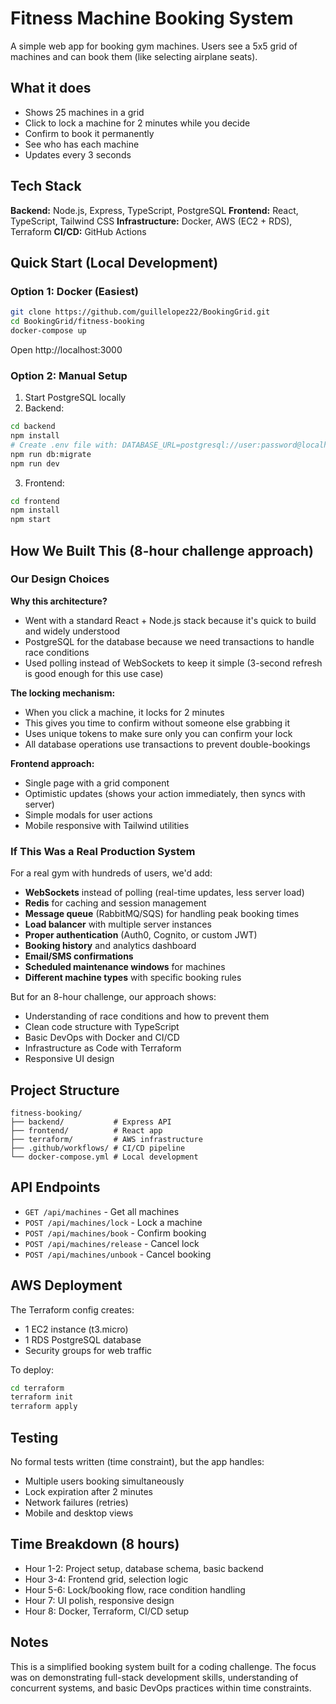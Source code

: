 # Fitness Machine Booking System

A simple web app for booking gym machines. Users see a 5x5 grid of machines and can book them (like selecting airplane seats).

## What it does

- Shows 25 machines in a grid
- Click to lock a machine for 2 minutes while you decide
- Confirm to book it permanently
- See who has each machine
- Updates every 3 seconds

## Tech Stack

**Backend:** Node.js, Express, TypeScript, PostgreSQL
**Frontend:** React, TypeScript, Tailwind CSS
**Infrastructure:** Docker, AWS (EC2 + RDS), Terraform
**CI/CD:** GitHub Actions

## Quick Start (Local Development)

### Option 1: Docker (Easiest)
```bash
git clone https://github.com/guillelopez22/BookingGrid.git
cd BookingGrid/fitness-booking
docker-compose up
```
Open http://localhost:3000

### Option 2: Manual Setup

1. Start PostgreSQL locally
2. Backend:
```bash
cd backend
npm install
# Create .env file with: DATABASE_URL=postgresql://user:password@localhost:5432/fitness_booking
npm run db:migrate
npm run dev
```
3. Frontend:
```bash
cd frontend
npm install
npm start
```

## How We Built This (8-hour challenge approach)

### Our Design Choices

**Why this architecture?**
- Went with a standard React + Node.js stack because it's quick to build and widely understood
- PostgreSQL for the database because we need transactions to handle race conditions
- Used polling instead of WebSockets to keep it simple (3-second refresh is good enough for this use case)

**The locking mechanism:**
- When you click a machine, it locks for 2 minutes
- This gives you time to confirm without someone else grabbing it
- Uses unique tokens to make sure only you can confirm your lock
- All database operations use transactions to prevent double-bookings

**Frontend approach:**
- Single page with a grid component
- Optimistic updates (shows your action immediately, then syncs with server)
- Simple modals for user actions
- Mobile responsive with Tailwind utilities

### If This Was a Real Production System

For a real gym with hundreds of users, we'd add:
- **WebSockets** instead of polling (real-time updates, less server load)
- **Redis** for caching and session management
- **Message queue** (RabbitMQ/SQS) for handling peak booking times
- **Load balancer** with multiple server instances
- **Proper authentication** (Auth0, Cognito, or custom JWT)
- **Booking history** and analytics dashboard
- **Email/SMS confirmations**
- **Scheduled maintenance windows** for machines
- **Different machine types** with specific booking rules

But for an 8-hour challenge, our approach shows:
- Understanding of race conditions and how to prevent them
- Clean code structure with TypeScript
- Basic DevOps with Docker and CI/CD
- Infrastructure as Code with Terraform
- Responsive UI design

## Project Structure
```
fitness-booking/
├── backend/           # Express API
├── frontend/          # React app
├── terraform/         # AWS infrastructure
├── .github/workflows/ # CI/CD pipeline
└── docker-compose.yml # Local development
```

## API Endpoints

- `GET /api/machines` - Get all machines
- `POST /api/machines/lock` - Lock a machine
- `POST /api/machines/book` - Confirm booking
- `POST /api/machines/release` - Cancel lock
- `POST /api/machines/unbook` - Cancel booking

## AWS Deployment

The Terraform config creates:
- 1 EC2 instance (t3.micro)
- 1 RDS PostgreSQL database
- Security groups for web traffic

To deploy:
```bash
cd terraform
terraform init
terraform apply
```

## Testing

No formal tests written (time constraint), but the app handles:
- Multiple users booking simultaneously
- Lock expiration after 2 minutes
- Network failures (retries)
- Mobile and desktop views

## Time Breakdown (8 hours)

- Hour 1-2: Project setup, database schema, basic backend
- Hour 3-4: Frontend grid, selection logic
- Hour 5-6: Lock/booking flow, race condition handling
- Hour 7: UI polish, responsive design
- Hour 8: Docker, Terraform, CI/CD setup

## Notes

This is a simplified booking system built for a coding challenge. The focus was on demonstrating full-stack development skills, understanding of concurrent systems, and basic DevOps practices within time constraints.